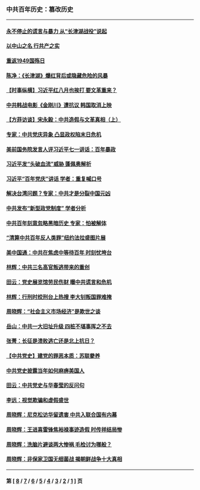 ### 中共百年历史：篡改历史
---
#### [永不停止的谎言与暴力 从“长津湖战役”说起](../../pages/nf1176115/n13494094.md?08080430) 
#### [以中山之名 行共产之实](../../pages/nf1176115/n13346437.md?08080430) 
#### [重返1949国殇日](../../pages/nf1176115/n13346372.md?08080430) 
#### [陈净：《长津湖》爆红背后或隐藏危险的风暴](../../pages/nf1176115/n13314364.md?08080430) 
#### [【时事纵横】习近平红八月也挨打 要文革重来？](../../pages/nf1176115/n13231393.md?08080430) 
#### [中共韩战电影《金刚川》遭抗议 韩国取消上映](../../pages/nf1176115/n13219114.md?08080430) 
#### [【方菲访谈】宋永毅：中共造假与文革真相（上）](../../pages/nf1176115/n13200760.md?08080430) 
#### [专家：中共党庆异象 凸显政权陷末日危机](../../pages/nf1176115/n13067084.md?08080430) 
#### [美前国务院发言人评习近平七一讲话：百年暴政](../../pages/nf1176115/n13066986.md?08080430) 
#### [习近平发“头破血流”威胁 蓬佩奥解析](../../pages/nf1176115/n13063604.md?08080430) 
#### [习近平“百年党庆”讲话 学者：重复喊口号](../../pages/nf1176115/n13061411.md?08080430) 
#### [解决台湾问题？专家：中共才是分裂中国元凶](../../pages/nf1176115/n13060811.md?08080430) 
#### [中共发布“新型政党制度” 学者分析](../../pages/nf1176115/n13056354.md?08080430) 
#### [中共百年刻意忽略黑暗历史 专家：怕被解体](../../pages/nf1176115/n13056056.md?08080430) 
#### [“清算中共百年反人类罪”纽约法拉盛图片展](../../pages/nf1176115/n13052220.md?08080430) 
#### [美中国通：中共在焦虑中等待百年 时刻忧垮台](../../pages/nf1176115/n13048820.md?08080430) 
#### [林辉：中共三名高官叛逃带来的重创](../../pages/nf1176115/n13035206.md?08080430) 
#### [田云：党史展览馆劳民伤财 曝中共谎言和危机](../../pages/nf1176115/n13033900.md?08080430) 
#### [林辉：行刑时绞刑台上热搜 李大钊叛国罪难掩](../../pages/nf1176115/n13031965.md?08080430) 
#### [周晓辉：“社会主义市场经济”是欺世之谈](../../pages/nf1176115/n13024090.md?08080430) 
#### [岳山：中共一大旧址升级 四桩不堪事挥之不去](../../pages/nf1176115/n13021697.md?08080430) 
#### [张菁：长征是溃败逃亡还是北上抗日？](../../pages/nf1176115/n13020585.md?08080430) 
#### [【中共党史】建党的罪恶本质：苏联豢养](../../pages/nf1176115/n13011888.md?08080430) 
#### [中共党史披露当年如何麻痹美国人](../../pages/nf1176115/n12966400.md?08080430) 
#### [田云：中共党史与华春莹的反问句](../../pages/nf1176115/n12765178.md?08080430) 
#### [李远：视觉欺骗和虚假盛世](../../pages/nf1176115/n12993376.md?08080430) 
#### [周晓辉：尼克松访华留遗害 中共入联合国有内幕](../../pages/nf1176115/n12991422.md?08080430) 
#### [周晓辉：王进喜雷锋焦裕禄事迹造假 时传祥结局惨](../../pages/nf1176115/n12985497.md?08080430) 
#### [周晓辉：洗脑片避谈两大惨祸 毛检讨为哪般？](../../pages/nf1176115/n12971285.md?08080430) 
#### [周晓辉：非保家卫国无细菌战 揭朝鲜战争十大真相](../../pages/nf1176115/n12954161.md?08080430) 

---
#### 第 [ [8](./8.md?08080430) / [7](./7.md?08080430) / [6](./6.md?08080430) / [5](./5.md?08080430) / [4](./4.md?08080430) / [3](./3.md?08080430) / [2](./2.md?08080430) / [1](./1.md?08080430) ] 页
